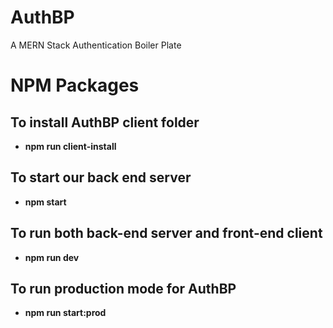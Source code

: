# AuthBP

A MERN Stack Authentication Boiler Plate

# NPM Packages

## To install AuthBP client folder

- **npm run client-install**

## To start our back end server

- **npm start**

## To run both back-end server and front-end client

- **npm run dev**

## To run production mode for AuthBP

- **npm run start:prod**
